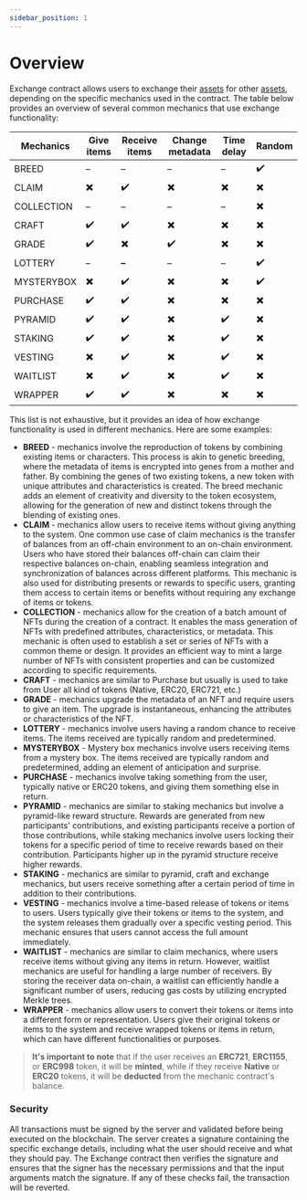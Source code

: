 ```yaml
---
sidebar_position: 1
---
```


# Overview

Exchange contract allows users to exchange their [assets](/admin/miscellaneous/asset) for other [assets](/admin/miscellaneous/asset), depending on the specific mechanics used in the contract. The table below provides an overview of several common mechanics that use exchange functionality:

| Mechanics     | Give items | Receive items | Change metadata | Time delay | Random |
|---------------|------------|---------------|-----------------|------------|--------|
| BREED         |      –     |       –       |        –        |      –     |    ✔️   |
| CLAIM         |      ✖️     |       ✔️       |        ✖️        |      ✖️     |    ✖️   |
| COLLECTION    |      –     |       –       |        –        |      –     |    ✖️   |
| CRAFT         |      ✔️     |       ✔️       |        ✖️        |      ✖️     |    ✖️   |
| GRADE         |      ✔️     |       ✖️       |        ✔️        |      ✖️     |    ✖️   |
| LOTTERY       |      –     |     **–**     |        –        |      –     |    ✔️   |
| MYSTERYBOX    |      ✖️     |       ✔️       |        ✖️        |      ✖️     |    ✔️   |
| PURCHASE      |      ✔️     |       ✔️       |        ✖️        |      ✖️     |    ✖️   |
| PYRAMID       |      ✔️     |       ✔️       |        ✖️        |      ✔️     |    ✖️   |
| STAKING       |      ✔️     |       ✔️       |        ✖️        |      ✔️     |    ✖️   |
| VESTING       |      ✖️     |       ✔️       |        ✖️        |      ✔️     |    ✖️   |
| WAITLIST      |      ✖️     |       ✔️       |        ✖️        |      ✔️     |    ✖️   |
| WRAPPER       |      ✔️     |       ✔️       |        ✖️        |      ✖️     |    ✖️   |

This list is not exhaustive, but it provides an idea of how exchange functionality is used in different mechanics. Here are some examples:

<!-- 
    BREED - Add description.
    CLAIM - More about items on off-chain.
 -->
- **BREED** - mechanics involve the reproduction of tokens by combining existing items or characters. This process is akin to genetic breeding, where the metadata of items is encrypted into genes from a mother and father. By combining the genes of two existing tokens, a new token with unique attributes and characteristics is created. The breed mechanic adds an element of creativity and diversity to the token ecosystem, allowing for the generation of new and distinct tokens through the blending of existing ones.
- **CLAIM** - mechanics allow users to receive items without giving anything to the system. One common use case of claim mechanics is the transfer of balances from an off-chain environment to an on-chain environment. Users who have stored their balances off-chain can claim their respective balances on-chain, enabling seamless integration and synchronization of balances across different platforms. This mechanic is also used for distributing presents or rewards to specific users, granting them access to certain items or benefits without requiring any exchange of items or tokens.
- **COLLECTION** - mechanics allow for the creation of a batch amount of NFTs during the creation of a contract. It enables the mass generation of NFTs with predefined attributes, characteristics, or metadata. This mechanic is often used to establish a set or series of NFTs with a common theme or design. It provides an efficient way to mint a large number of NFTs with consistent properties and can be customized according to specific requirements.
- **CRAFT** - mechanics are similar to Purchase but usually is used to take from User all kind of tokens (Native, ERC20, ERC721, etc.)
- **GRADE** - mechanics upgrade the metadata of an NFT and require users to give an item. The upgrade is instantaneous, enhancing the attributes or characteristics of the NFT.
- **LOTTERY** - mechanics involve users having a random chance to receive items. The items received are typically random and predetermined.
- **MYSTERYBOX** - Mystery box mechanics involve users receiving items from a mystery box. The items received are typically random and predetermined, adding an element of anticipation and surprise.
- **PURCHASE** - mechanics involve taking something from the user, typically native or ERC20 tokens, and giving them something else in return.
- **PYRAMID** - mechanics are similar to staking mechanics but involve a pyramid-like reward structure. Rewards are generated from new participants' contributions, and existing participants receive a portion of those contributions, while staking mechanics involve users locking their tokens for a specific period of time to receive rewards based on their contribution. Participants higher up in the pyramid structure receive higher rewards.
- **STAKING** - mechanics are similar to pyramid, craft and exchange mechanics, but users receive something after a certain period of time in addition to their contributions.
- **VESTING** - mechanics involve a time-based release of tokens or items to users. Users typically give their tokens or items to the system, and the system releases them gradually over a specific vesting period. This mechanic ensures that users cannot access the full amount immediately.
- **WAITLIST** - mechanics are similar to claim mechanics, where users receive items without giving any items in return. However, waitlist mechanics are useful for handling a large number of receivers. By storing the receiver data on-chain, a waitlist can efficiently handle a significant number of users, reducing gas costs by utilizing encrypted Merkle trees.
- **WRAPPER** - mechanics allow users to convert their tokens or items into a different form or representation. Users give their original tokens or items to the system and receive wrapped tokens or items in return, which can have different functionalities or purposes.

> **It's important to note** that if the user receives an **ERC721**, **ERC1155**, or **ERC998** token, it will be **minted**, while if they receive **Native** or **ERC20** tokens, it will be **deducted** from the mechanic contract's balance.

### Security

All transactions must be signed by the server and validated before being executed on the blockchain. The server creates a signature containing the specific exchange details, including what the user should receive and what they should pay. The Exchange contract then verifies the signature and ensures that the signer has the necessary permissions and that the input arguments match the signature. If any of these checks fail, the transaction will be reverted. 